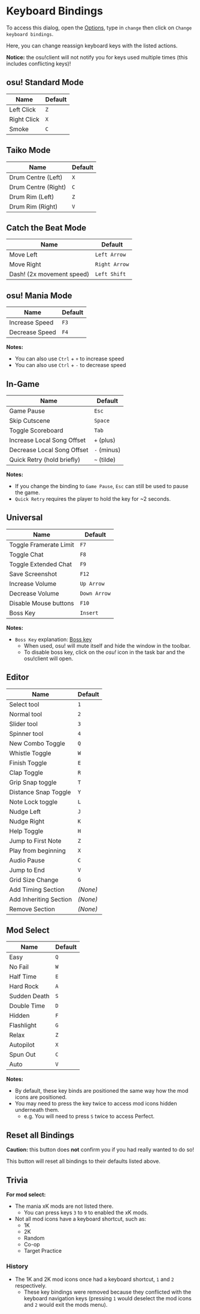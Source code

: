 # Keyboard Bindings

To access this dialog, open the [Options](/wiki/Options/), type in `change` then click on `Change keyboard bindings`.

Here, you can change reassign keyboard keys with the listed actions.

**Notice:** the osu!client will not notify you for keys used multiple times (this includes conflicting keys)!

## osu! Standard Mode

| Name        | Default |
| ----------- | ------- |
| Left Click  | `Z`     |
| Right Click | `X`     |
| Smoke       | `C`     |

## Taiko Mode

| Name                | Default |
| ------------------- | ------- |
| Drum Centre (Left)  | `X`     |
| Drum Centre (Right) | `C`     |
| Drum Rim (Left)     | `Z`     |
| Drum Rim (Right)    | `V`     |

## Catch the Beat Mode

| Name                      | Default       |
| ------------------------- | ------------- |
| Move Left                 | `Left Arrow`  |
| Move Right                | `Right Arrow` |
| Dash! (2x movement speed) | `Left Shift`  |

## osu! Mania Mode

| Name           | Default |
| -------------- | ------- |
| Increase Speed | `F3`    |
| Decrease Speed | `F4`    |

**Notes:**

- You can also use `Ctrl` + `+` to increase speed
- You can also use `Ctrl` + `-` to decrease speed

## In-Game

| Name                       | Default     |
| -------------------------- | ----------- |
| Game Pause                 | `Esc`       |
| Skip Cutscene              | `Space`     |
| Toggle Scoreboard          | `Tab`       |
| Increase Local Song Offset | `+` (plus)  |
| Decrease Local Song Offset | `-` (minus) |
| Quick Retry (hold briefly) | `~` (tilde) |

**Notes:**

- If you change the binding to `Game Pause`, `Esc` can still be used to pause the game.
- `Quick Retry` requires the player to hold the key for ~2 seconds.

## Universal

| Name                   | Default      |
| ---------------------- | ------------ |
| Toggle Framerate Limit | `F7`         |
| Toggle Chat            | `F8`         |
| Toggle Extended Chat   | `F9`         |
| Save Screenshot        | `F12`        |
| Increase Volume        | `Up Arrow`   |
| Decrease Volume        | `Down Arrow` |
| Disable Mouse buttons  | `F10`        |
| Boss Key               | `Insert`     |

**Notes:**

- `Boss Key` explanation: [Boss key](https://en.wikipedia.org/wiki/Boss_key) 
  - When used, osu! will mute itself and hide the window in the toolbar.
  - To disable boss key, click on the *osu!* icon in the task bar and the osu!client will open.

## Editor

| Name                   | Default  |
| ---------------------- | -------- |
| Select tool            | `1`      |
| Normal tool            | `2`      |
| Slider tool            | `3`      |
| Spinner tool           | `4`      |
| New Combo Toggle       | `Q`      |
| Whistle Toggle         | `W`      |
| Finish Toggle          | `E`      |
| Clap Toggle            | `R`      |
| Grip Snap toggle       | `T`      |
| Distance Snap Toggle   | `Y`      |
| Note Lock toggle       | `L`      |
| Nudge Left             | `J`      |
| Nudge Right            | `K`      |
| Help Toggle            | `H`      |
| Jump to First Note     | `Z`      |
| Play from beginning    | `X`      |
| Audio Pause            | `C`      |
| Jump to End            | `V`      |
| Grid Size Change       | `G`      |
| Add Timing Section     | *(None)* |
| Add Inheriting Section | *(None)* |
| Remove Section         | *(None)* |

## Mod Select

| Name         | Default |
| ------------ | ------- |
| Easy         | `Q`     |
| No Fail      | `W`     |
| Half Time    | `E`     |
| Hard Rock    | `A`     |
| Sudden Death | `S`     |
| Double Time  | `D`     |
| Hidden       | `F`     |
| Flashlight   | `G`     |
| Relax        | `Z`     |
| Autopilot    | `X`     |
| Spun Out     | `C`     |
| Auto         | `V`     |

**Notes:**

- By default, these key binds are positioned the same way how the mod icons are positioned.
- You may need to press the key twice to access mod icons hidden underneath them. 
  - e.g. You will need to press `S` twice to access Perfect.

## Reset all Bindings

**Caution:** this button does **not** confirm you if you had really wanted to do so!

This button will reset all bindings to their defaults listed above.

## Trivia

**For mod select:**

- The mania xK mods are not listed there. 
  - You can press keys `3` to `9` to enabled the xK mods.
- Not all mod icons have a keyboard shortcut, such as: 
  - 1K
  - 2K
  - Random
  - Co-op
  - Target Practice

### History

- The 1K and 2K mod icons once had a keyboard shortcut, `1` and `2` respectively. 
  - These key bindings were removed because they conflicted with the keyboard navigation keys (pressing `1` would deselect the mod icons and `2` would exit the mods menu).